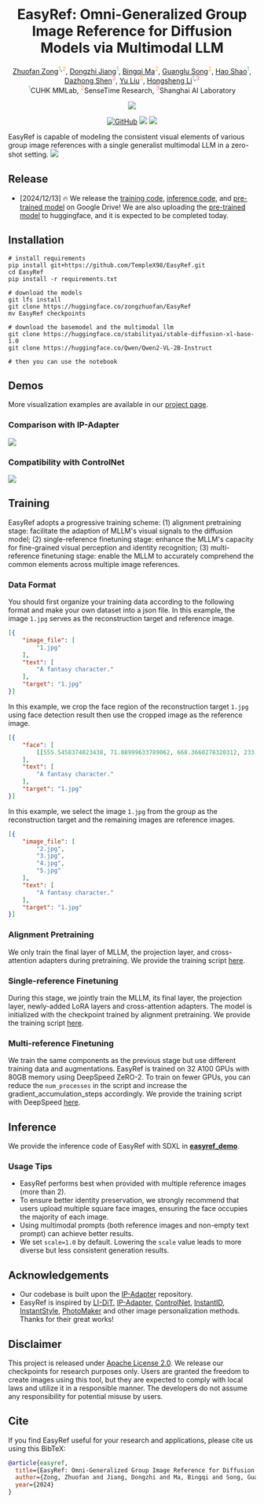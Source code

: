 <div align="center">
<h1>EasyRef: Omni-Generalized Group Image Reference for Diffusion Models via Multimodal LLM</h1>

<div class="is-size-5 publication-authors">
            <span class="author-block">
              <a href="https://scholar.google.com/citations?user=vls0YhoAAAAJ">Zhuofan Zong</a ><sup style="color:#6fbf73;">1</sup><sup style="color:#000000;">,</sup><sup style="color:#ffac33;">2</sup>,
            </span>
            <span class="author-block">
              <a href="https://caraj7.github.io">Dongzhi Jiang</a ><sup style="color:#6fbf73;">1</sup>,
            </span>
              <span class="author-block">
                <a href="https://scholar.google.com/citations?user=rcWQWCoAAAAJ">Bingqi Ma</a ><sup style="color:#ffac33">2</sup>,
              </span>
              <span class="author-block">
                <a href="https://songguanglu.github.io/">Guanglu Song</a ><sup style="color:#ffac33">2</sup>,
              </span>
              <span class="author-block">
                <a href="https://hao-shao.com/">Hao Shao</a ><sup style="color:#6fbf73">1</sup>,
              <!-- </span> -->
              <span class="author-block">
                <a href="http://www.shendazhong.com/">Dazhong Shen</a ><sup style="color:#FF69B4">3</sup>,
              </span>
              <span class="author-block">
                <a href="https://liuyu.us/">Yu Liu</a ><sup style="color:#ffac33">2</sup>,
              </span>
              <span class="author-block">
                <a href="https://www.ee.cuhk.edu.hk/~hsli/">Hongsheng Li</a ><sup style="color:#6fbf73;">1</sup><sup style="color:#000000;">,</sup><sup style="color:#FF69B4;">3</sup>
              </span>
          </div>
          <div class="is-size-5 publication-authors">
            <span class="author-block"><sup style="color:#6fbf73;">1</sup>CUHK MMLab,</span>
            <span class="author-block"><sup style="color:#ffac33">2</sup>SenseTime Research,</span>
            <span class="author-block"><sup style="color:#FF69B4">3</sup>Shanghai AI Laboratory</span><br>
          </div>
              

<a href='https://easyref-gen.github.io/'><img src='https://img.shields.io/badge/Project-Page-green'></a>
<!-- <a href='https://arxiv.org/abs/xxxx.xxxxx'><img src='https://img.shields.io/badge/Technique-Report-red'></a>
<a href='https://huggingface.co/papers/xxxx.xxxxx'><img src='https://img.shields.io/static/v1?label=Paper&message=Huggingface&color=orange'></a>  -->
[![GitHub](https://img.shields.io/github/stars/TempleX98/EasyRef?style=social)](https://github.com/TempleX98/EasyRef)
<a href='https://huggingface.co/spaces/zongzhuofan/EasyRef'><img src='https://img.shields.io/badge/%F0%9F%A4%97%20Hugging%20Face-Demo-blue'></a>
<a href='https://huggingface.co/zongzhuofan/EasyRef'><img src='https://img.shields.io/badge/%F0%9F%A4%97%20Hugging%20Face-Model-blue'></a>
</div>
EasyRef is capable of modeling the consistent visual elements of various group image references with a single generalist multimodal LLM in a zero-shot setting.

<img src='assets/teaser.png'>

## Release
- [2024/12/13] 🔥 We release the [training code](https://github.com/TempleX98/EasyRef/blob/main/scripts/multi_ref_finetuning.sh), [inference code](https://github.com/TempleX98/EasyRef/blob/main/easyref_demo.ipynb), and [pre-trained model](https://drive.google.com/file/d/14MbHa8RzmXeNz34POlsIDbszVq6UPYgs/view?usp=sharing) on Google Drive! We are also uploading the [pre-trained model](https://huggingface.co/zongzhuofan/EasyRef) to huggingface, and it is expected to be completed today.

## Installation

```
# install requirements
pip install git+https://github.com/TempleX98/EasyRef.git
cd EasyRef
pip install -r requirements.txt

# download the models
git lfs install
git clone https://huggingface.co/zongzhuofan/EasyRef
mv EasyRef checkpoints

# download the basemodel and the multimodal llm
git clone https://huggingface.co/stabilityai/stable-diffusion-xl-base-1.0
git clone https://huggingface.co/Qwen/Qwen2-VL-2B-Instruct

# then you can use the notebook
```

## Demos
More visualization examples are available in our [project page](https://easyref-gen.github.io/).
### Comparison with IP-Adapter

<img src='assets/qualitative.png'>

### Compatibility with ControlNet

<img src='assets/controlnet.png'>

## Training

EasyRef adopts a progressive training scheme: (1) alignment pretraining stage: facilitate the adaption of MLLM's visual signals to the diffusion model; (2) single-reference finetuning stage: enhance the MLLM's capacity for fine-grained visual perception and identity recognition; (3) multi-reference finetuning stage: enable the MLLM to accurately comprehend the common elements across multiple image references.

### Data Format

You should first organize your training data according to the following format and make your own dataset into a json file.
In this example, the image `1.jpg` serves as the reconstruction target and reference image.
```json
[{
    "image_file": [
        "1.jpg"
    ],
    "text": [
        "A fantasy character."
    ],
    "target": "1.jpg"
}]
```
In this example, we crop the face region of the reconstruction target `1.jpg` using face detection result then use the cropped image as the reference image.
```json
[{
    "face": [
        [[555.5458374023438, 71.08999633789062, 668.3660278320312, 233.39280700683594, 0.9999279975891113]]
    ],    
    "text": [
        "A fantasy character."
    ],
    "target": "1.jpg"   
}]
```
In this example, we select the image `1.jpg` from the group as the reconstruction target and the remaining images are reference images.
```json
[{
    "image_file": [
        "2.jpg",
        "3.jpg",
        "4.jpg",
        "5.jpg"
    ],
    "text": [
        "A fantasy character."
    ],
    "target": "1.jpg"
}]
```
### Alignment Pretraining
We only train the final layer of MLLM, the projection layer, and cross-attention adapters during pretraining. 
We provide the training script [here](https://github.com/TempleX98/EasyRef/blob/main/scripts/alignment_pretraining.sh).

### Single-reference Finetuning
During this stage, we jointly train the MLLM, its final layer, the projection layer, newly-added LoRA layers and cross-attention adapters. The model is initialized with the checkpoint trained by alignment pretraining. We provide the training script [here](https://github.com/TempleX98/EasyRef/blob/main/scripts/single_ref_finetuning.sh).

### Multi-reference Finetuning
We train the same components as the previous stage but use different training data and augmentations. EasyRef is trained on 32 A100 GPUs with 80GB memory using DeepSpeed ZeRO-2. To train on fewer GPUs, you can reduce the `num_processes` in the script and increase the gradient_accumulation_steps accordingly.
We provide the training script with DeepSpeed [here](https://github.com/TempleX98/EasyRef/blob/main/scripts/multi_ref_finetuning.sh).

## Inference
We provide the inference code of EasyRef with SDXL in [**easyref_demo**](easyref_demo.ipynb).

### Usage Tips
- EasyRef performs best when provided with multiple reference images (more than 2).
- To ensure better identity preservation, we strongly recommend that users upload multiple square face images, ensuring the face occupies the majority of each image.
- Using multimodal prompts (both reference images and non-empty text prompt) can achieve better results. 
- We set `scale=1.0` by default. Lowering the `scale` value leads to more diverse but less consistent generation results.


## Acknowledgements
- Our codebase is built upon the [IP-Adapter](https://github.com/tencent-ailab/IP-Adapter) repository.
- EasyRef is inspired by [LI-DiT](https://arxiv.org/abs/2406.11831), [IP-Adapter](https://github.com/tencent-ailab/IP-Adapter), [ControlNet](https://github.com/lllyasviel/ControlNet), [InstantID](https://github.com/instantX-research/InstantID), [InstantStyle](https://github.com/instantX-research/InstantStyle), [PhotoMaker](https://github.com/TencentARC/PhotoMaker) and other image personalization methods. Thanks for their great works!

## Disclaimer
This project is released under [Apache License 2.0](https://github.com/TempleX98/EasyRef/blob/main/LICENSE). We release our checkpoints for research purposes only. Users are granted the freedom to create images using this tool, but they are expected to comply with local laws and utilize it in a responsible manner. The developers do not assume any responsibility for potential misuse by users.

## Cite
If you find EasyRef useful for your research and applications, please cite us using this BibTeX:

```bibtex
@article{easyref,
  title={EasyRef: Omni-Generalized Group Image Reference for Diffusion Models via Multimodal LLM},
  author={Zong, Zhuofan and Jiang, Dongzhi and Ma, Bingqi and Song, Guanglu and Shao, Hao and Shen, Dazhong and Liu, Yu and Li, Hongsheng},
  year={2024}
}
```